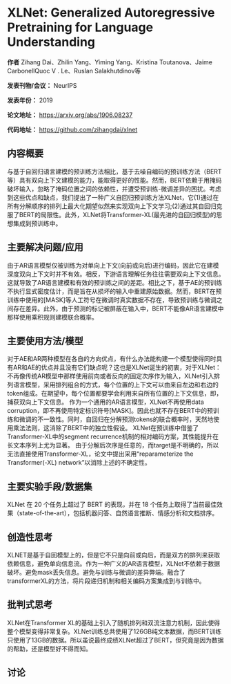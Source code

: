 # XLNet: Generalized Autoregressive Pretraining for Language Understanding

**作者** Zihang Dai、Zhilin Yang、Yiming Yang、Kristina Toutanova、Jaime CarbonellQuoc V . Le、Ruslan Salakhutdinov等

**发表刊物/会议：** NeurIPS

**发表年份：** 2019

**论文地址：**  https://arxiv.org/abs/1906.08237

**代码地址：** https://github.com/zihangdai/xlnet

## 内容概要

与基于自回归语言建模的预训练方法相比，基于去噪自编码的预训练方法（BERT等）具有双向上下文建模的能力，能取得更好的性能。然而，BERT依赖于用掩码破坏输入，忽略了掩码位置之间的依赖性，并遭受预训练-微调差异的困扰。考虑到这些优点和缺点，我们提出了一种广义自回归预训练方法XLNet，它(1)通过在所有分解顺序的排列上最大化期望似然来实现双向上下文学习;(2)通过其自回归克服了BERT的局限性。此外，XLNet将Transformer-XL(最先进的自回归模型)的思想集成到预训练中。

## 主要解决问题/应用

由于AR语言模型仅被训练为对单向上下文(向前或向后)进行编码，因此它在建模深度双向上下文时并不有效。相反，下游语言理解任务往往需要双向上下文信息。这就导致了AR语言建模和有效的预训练之间的差距。相比之下，基于AE的预训练不执行显式密度估计，而是旨在从损坏的输入中重建原始数据。然而，BERT在预训练中使用的[MASK]等人工符号在微调时真实数据不存在，导致预训练与微调之间存在差异。此外，由于预测的标记被屏蔽在输入中，BERT不能像AR语言建模中那样使用乘积规则建模联合概率。

## 主要使用方法/模型

对于AE和AR两种模型在各自的方向优点，有什么办法能构建一个模型使得同时具有AR和AE的优点并且没有它们缺点呢？这也是XLNet诞生的初衷，对于XLNet：
不再像传统AR模型中那样使用前向或者反向的固定次序作为输入，XLNet引入排列语言模型，采用排列组合的方式，每个位置的上下文可以由来自左边和右边的token组成。在期望中，每个位置都要学会利用来自所有位置的上下文信息，即，捕获双向上下文信息。
作为一个通用的AR语言模型，XLNet不再使用data corruption，即不再使用特定标识符号[MASK]。因此也就不存在BERT中的预训练和微调的不一致性。同时，自回归在分解预测tokens的联合概率时，天然地使用乘法法则，这消除了BERT中的独立性假设。
XLNet在预训练中借鉴了Transformer-XL中的segment recurrence机制的相对编码方案，其性能提升在长文本序列上尤为显著。
由于分解后次序是任意的，而target是不明确的，所以无法直接使用Transformer-XL，论文中提出采用“reparameterize the Transformer(-XL) network”以消除上述的不确定性。


## 主要实验手段/数据集

XLNet 在 20 个任务上超过了 BERT 的表现，并在 18 个任务上取得了当前最佳效果（state-of-the-art），包括机器问答、自然语言推断、情感分析和文档排序。

## 创造性思考

XLNET是基于自回模型上的，但是它不只是向前或向后，而是双方的排列来获取依赖信息，避免单向信息流。作为一种广义的AR语言模型，XLNet不依赖于数据破坏。避免mask丢失信息。避免与训练与微调的差异弊端。融合了transformerXL的方法，将片段递归机制和相关编码方案集成到与训练中。


## 批判式思考

XLNet在Transformer XL的基础上引入了随机排列和双流注意力机制，因此使得整个模型变得非常复杂。XLNet训练总共使用了126GB纯文本数据，而BERT训练只使用了13GB的数据。所以虽说最终成绩XLNet超过了BERT，但究竟是因为数据的帮助，还是模型好不得而知。

## 讨论 







